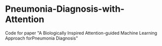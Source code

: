 # Pneumonia-Diagnosis-with-Attention
Code for paper "A Biologically Inspired Attention-guided Machine Learning Approach forPneumonia Diagnosis"

